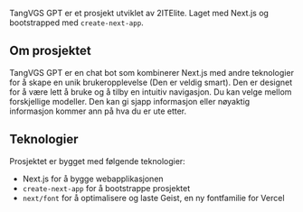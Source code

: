 TangVGS GPT er et prosjekt utviklet av 2ITElite. Laget med Next.js og bootstrapped med `create-next-app`.

## Om prosjektet

TangVGS GPT er en chat bot som kombinerer Next.js med andre teknologier for å skape en unik brukeropplevelse (Den er veldig smart). Den er designet for å være lett å bruke og å tilby en intuitiv navigasjon. Du kan velge mellom forskjellige modeller. Den kan gi sjapp informasjon eller nøyaktig informasjon kommer ann på hva du er ute etter.

## Teknologier

Prosjektet er bygget med følgende teknologier:

- Next.js for å bygge webapplikasjonen
- `create-next-app` for å bootstrappe prosjektet
- `next/font` for å optimalisere og laste Geist, en ny fontfamilie for Vercel
